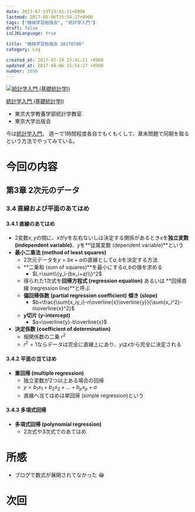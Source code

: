 ```yaml
---
date: 2017-07-19T23:41:11+0900
lastmod: 2017-08-06T15:54:27+0900
tags: ["機械学習勉強会", "統計学入門"]
draft: false
isCJKLanguage: true

title: "機械学習勉強会 20170706"
category: Log

created_at: 2017-07-19 23:41:11 +0900
updated_at: 2017-08-06 15:54:27 +0900
number: 1056
---
```


<div class="asin">
<div class="asin-image"><a href="https://www.amazon.co.jp/exec/obidos/ASIN/4130420658/nownabe0c-22/" rel="nofollow noopener" target="_blank"><img src="http://images-jp.amazon.com/images/P/4130420658.09._SL160_.jpg" alt="統計学入門 (基礎統計学Ⅰ)" title="統計学入門 (基礎統計学Ⅰ)"></a></div>
<div class="asin-detail">
<p><a href="https://www.amazon.co.jp/exec/obidos/ASIN/4130420658/nownabe0c-22/" rel="nofollow noopener" target="_blank">統計学入門 (基礎統計学Ⅰ)</a></p>
<ul>
<li>東京大学教養学部統計学教室</li>
<li>東京大学出版会</li>
</ul>
</div>

<p></p>
</div>

今は[統計学入門](https://www.amazon.co.jp/exec/obidos/ASIN/4130420658/nownabe0c-22/)。
週一で1時間程度各自でもくもくして、章末問題で同期を取るという方法でやってみている。

# 今回の内容
## 第3章 2次元のデータ
### 3.4 直線および平面のあてはめ
#### 3.4.1 直線のあてはめ
* 2変数$x, y$の間に、$x$が$y$を左右ないしは決定する関係があるとき$x$を**独立変数 (independent variable)**、$y$を**従属変数 (dependent variable)**という
* **最小二乗法 (method of least squares)**
    * 2次元データを$y=bx+a$の直線として$a, b$を決定する方法
    * **二乗和 (sum of squares)**を最小にする$a, b$の値を求める
        * $L=\sum\\{y_i-(bx_i+a)\\}^2$
    * 得られた1次式を**回帰方程式 (regression equation)** あるいは **回帰直線 (regression line)**と呼ぶ
    * **偏回帰係数 (partial regression coefficient)** **傾き (slope)**
        * $b=\frac{\sum{x_iy_i}-n\overline{x}\overline{y}}{\sum{x_i^2}-n\overline{x}^2}$
    * **$y$切片 ($y$-intercept)**
        * $a=\overline{y}-b\overline{x}$
* **決定係数 (coefficient of determination)**
    * 相関係数の二乗 $r^2$
    * $r^2=1$ならデータは完全に直線上にあり、$y$は$x$から完全に決定される

#### 3.4.2 平面の当てはめ
* **重回帰 (multiple regression)**
    * 独立変数が2つ以上ある場合の回帰
    * $y=b_1x_1+b_2x_2+\dots+b_px_p+a$
    * 直線へ当てはめは単回帰 (simple regression)という

#### 3.4.3 多項式回帰
* **多項式回帰 (polynomial regression)**
    * 2次式や3次式でのあてはめ

# 所感
* ブログで数式が展開されてなかった :joy:

# 次回

```math
```
